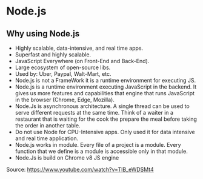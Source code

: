 # Node.js

## Why using Node.js

* Highly scalable, data-intensive, and real time apps. 
* Superfast and highly scalable.
* JavaScript Everywhere (on Front-End and Back-End).
* Large ecosystem of open-source libs. 
* Used by: Uber, Paypal, Walt-Mart, etc. 
* Node.js is not a FrameWork it is a runtime environment for executing JS. 
* Node.js is a runtime environment executing JavaScript in the backend. It gives us more features and capabilities that engine that runs JavaScript in the browser (Chrome, Edge, Mozilla). 
* Node.Js is asynchronous architecture. A single thread can be used to serve different requests at the same time. Think of a waiter in a restaurant that is waiting for the cook the prepare the meal before taking the order in another table.
* Do not use Node for CPU-Intensive apps. Only used it for data intensive and real time application. 
* Node.js works in module. Every file of a project is a module. Every function that we define is a module is accessible only in that module.
* Node.Js is build on Chrome v8 JS engine

Source: https://www.youtube.com/watch?v=TlB_eWDSMt4
